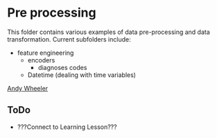 # Pre processing

This folder contains various examples of data pre-processing and data transformation. Current subfolders include:

 - feature engineering
   - encoders
     - diagnoses codes
   - Datetime (dealing with time variables)

[Andy Wheeler](mailto:andrew.wheeler@hms.com)

## ToDo

 - ???Connect to Learning Lesson???
